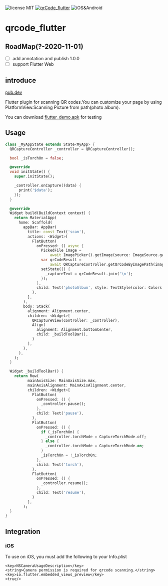 ![license MIT](https://img.shields.io/github/license/xuzhongpeng/qrcode_flutter)
[![qrCode_flutter](https://img.shields.io/pub/v/qrcode_flutter.svg)](https://pub.dev/packages/qrcode_flutter)
![iOS&Android](https://img.shields.io/badge/platform-Android%7CiOS-red)

# qrcode_flutter

## RoadMap(?-2020-11-01)

- [ ] add annotation and publish 1.0.0
- [ ] support Flutter Web

## introduce

[pub.dev](https://pub.dev/packages/qrcode_flutter)

Flutter plugin for scanning QR codes.You can customize your page by using PlatformView.Scanning Picture from path(photo album).

You can download [flutter_demo.apk](https://blog-1253495453.cos.ap-chongqing.myqcloud.com/app-debug.apk) for testing

## Usage

```dart
class _MyAppState extends State<MyApp> {
  QRCaptureController _controller = QRCaptureController();

  bool _isTorchOn = false;

  @override
  void initState() {
    super.initState();

    _controller.onCapture((data) {
      print('$data');
    });
  }

  @override
  Widget build(BuildContext context) {
    return MaterialApp(
      home: Scaffold(
        appBar: AppBar(
          title: const Text('scan'),
          actions: <Widget>[
            FlatButton(
              onPressed: () async {
                PickedFile image =
                    await ImagePicker().getImage(source: ImageSource.gallery);
                var qrCodeResult =
                    await QRCaptureController.getQrCodeByImagePath(image.path);
                setState(() {
                  _captureText = qrCodeResult.join('\n');
                });
              },
              child: Text('photoAlbum', style: TextStyle(color: Colors.white)),
            ),
          ],
        ),
        body: Stack(
          alignment: Alignment.center,
          children: <Widget>[
            QRCaptureView(controller: _controller),
            Align(
              alignment: Alignment.bottomCenter,
              child: _buildToolBar(),
            )
          ],
        ),
      ),
    );
  }

  Widget _buildToolBar() {
    return Row(
          mainAxisSize: MainAxisSize.max,
          mainAxisAlignment: MainAxisAlignment.center,
          children: <Widget>[
            FlatButton(
              onPressed: () {
                _controller.pause();
              },
              child: Text('pause'),
            ),
            FlatButton(
              onPressed: () {
                if (_isTorchOn) {
                  _controller.torchMode = CaptureTorchMode.off;
                } else {
                  _controller.torchMode = CaptureTorchMode.on;
                }
                _isTorchOn = !_isTorchOn;
              },
              child: Text('torch'),
            ),
            FlatButton(
              onPressed: () {
                _controller.resume();
              },
              child: Text('resume'),
            )
          ],
        );
  }
}
```

## Integration

### iOS

To use on iOS, you must add the following to your Info.plist

```
<key>NSCameraUsageDescription</key>
<string>Camera permission is required for qrcode scanning.</string>
<key>io.flutter.embedded_views_preview</key>
<true/>
```
